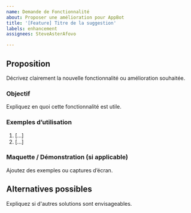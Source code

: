 ```yaml
---
name: Demande de Fonctionnalité
about: Proposer une amélioration pour AppBot
title: '[Feature] Titre de la suggestion'
labels: enhancement
assignees: SteveAsterAfovo

---
```


## Proposition  
Décrivez clairement la nouvelle fonctionnalité ou amélioration souhaitée.  

### Objectif  
Expliquez en quoi cette fonctionnalité est utile.  

### Exemples d’utilisation  
1. [...]  
2. [...]  

### Maquette / Démonstration (si applicable)  
Ajoutez des exemples ou captures d’écran.  

## Alternatives possibles  
Expliquez si d'autres solutions sont envisageables.  